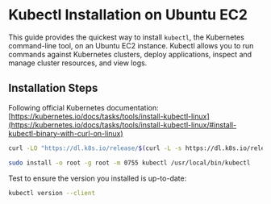 # Kubectl Installation on Ubuntu EC2

This guide provides the quickest way to install `kubectl`, the Kubernetes command-line tool, on an Ubuntu EC2 instance. Kubectl allows you to run commands against Kubernetes clusters, deploy applications, inspect and manage cluster resources, and view logs.

## Installation Steps
Following official Kubernetes documentation:  
[https://kubernetes.io/docs/tasks/tools/install-kubectl-linux](https://kubernetes.io/docs/tasks/tools/install-kubectl-linux/#install-kubectl-binary-with-curl-on-linux)

```bash
curl -LO "https://dl.k8s.io/release/$(curl -L -s https://dl.k8s.io/release/stable.txt)/bin/linux/amd64/kubectl"
```

```bash
sudo install -o root -g root -m 0755 kubectl /usr/local/bin/kubectl
```

Test to ensure the version you installed is up-to-date:
```bash
kubectl version --client
